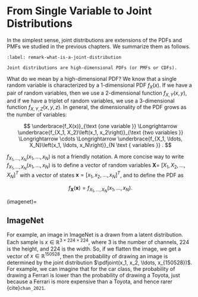 # From Single Variable to Joint Distributions


In the simplest sense, joint distributions are extensions of the PDFs and PMFs we studied in the previous chapters. We summarize them as follows.

```{prf:remark} What is a joint distribution?
:label: remark-what-is-a-joint-distribution

Joint distributions are high-dimensional PDFs (or PMFs or CDFs).
```

What do we mean by a high-dimensional PDF? We know that a single random variable is characterized by a 1-dimensional PDF $f_X(x)$. If we have a pair of random variables, then we use a 2-dimensional function $f_{X, Y}(x, y)$, and if we have a triplet of random variables, we use a 3-dimensional function $f_{X, Y, Z}(x, y, z)$. In general, the dimensionality of the PDF grows as the number of variables:

$$
\underbrace{f_X(x)}_{\text {one variable }} \Longrightarrow \underbrace{f_{X_1, X_2}\left(x_1, x_2\right)}_{\text {two variables }} \Longrightarrow \cdots \Longrightarrow \underbrace{f_{X_1, \ldots, X_N}\left(x_1, \ldots, x_N\right)}_{N \text { variables }} .
$$

$f_{X_1, \ldots, X_N}\left(x_1, \ldots, x_N\right)$ is not a friendly notation. A more concise way to write $f_{X_1, \ldots, X_N}\left(x_1, \ldots, x_N\right)$ is to define a vector of random variables $\boldsymbol{X}=$ $\left[X_1, X_2, \ldots, X_N\right]^T$ with a vector of states $\boldsymbol{x}=\left[x_1, x_2, \ldots, x_N\right]^T$, and to define the PDF as

$$
f_{\boldsymbol{X}}(\boldsymbol{x})=f_{X_1, \ldots, X_N}\left(x_1, \ldots, x_N\right) .
$$

(imagenet)=
## ImageNet

For example, an image in ImageNet is a drawn from a latent distribution. Each sample
is $x \in \mathbb{R}^{3 \times 224 \times 224}$, where $3$ is the number of channels, $224$ is the height, and $224$ is the width.
So, if we flatten the image, we get a vector of $x \in \mathbb{R}^{150528}$, then the probability of drawing an image is
determined by the joint distribution $\pdfjoint(x_1, x_2, \ldots, x_{150528})$. For example, 
we can imagine that for the car class, the probability of drawing a Ferrari is lower than
the probability of drawing a Toyota, just because a Ferrari is more expensive than a Toyota,
and hence rarer {cite}`chan_2021`.

